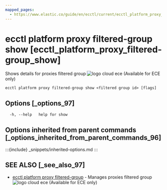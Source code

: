 ```yaml
---
mapped_pages:
  - https://www.elastic.co/guide/en/ecctl/current/ecctl_platform_proxy_filtered-group_show.html
---
```


# ecctl platform proxy filtered-group show [ecctl_platform_proxy_filtered-group_show]

Shows details for proxies filtered group ![logo cloud ece](https://doc-icons.s3.us-east-2.amazonaws.com/logo_cloud_ece.svg "Supported on {{ece}}") (Available for ECE only)

```
ecctl platform proxy filtered-group show <filtered group id> [flags]
```


## Options [_options_97]

```
  -h, --help   help for show
```


## Options inherited from parent commands [_options_inherited_from_parent_commands_96]

:::{include} _snippets/inherited-options.md
:::


## SEE ALSO [_see_also_97]

* [ecctl platform proxy filtered-group](/reference/ecctl_platform_proxy_filtered-group.md)	 - Manages proxies filtered group ![logo cloud ece](https://doc-icons.s3.us-east-2.amazonaws.com/logo_cloud_ece.svg "Supported on {{ece}}") (Available for ECE only)


